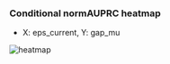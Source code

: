 ### Conditional normAUPRC heatmap

- X: eps_current, Y: gap_mu

![heatmap](/home/elicer/project_0814_2/results/20250814-180002/holdout/conditional_heatmap_eps_current_vs_gap_mu.png)
